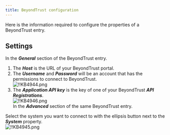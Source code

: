 ```yaml
---
title: BeyondTrust configuration
---
```

Here is the information required to configure the properties of a BeyondTrust entry.

## Settings

In the ***General*** section of the BeyondTrust entry.

1. The ***Host*** is the URL of your BeyondTrust portal.
1. The ***Username*** and ***Password*** will be an account that has the permissions to connect to BeyondTrust.  
![!!KB4944.png](https://webdevolutions.azureedge.net/docs/en/kb/KB4944.png)
1. The ***Application API key*** is the key of one of your BeyondTrust ***API Registrations***.  
![!!KB4946.png](https://webdevolutions.azureedge.net/docs/en/kb/KB4946.png)  
In the ***Advanced*** section of the same BeyondTrust entry.  

Select the system you want to connect to with the ellipsis button next to the ***System*** property.  
![!!KB4945.png](https://webdevolutions.azureedge.net/docs/en/kb/KB4945.png)
